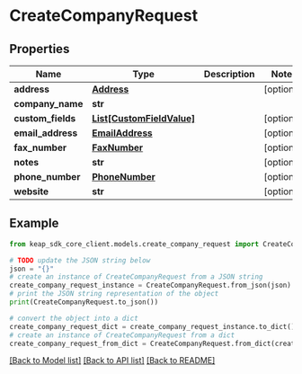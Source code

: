 # CreateCompanyRequest


## Properties

Name | Type | Description | Notes
------------ | ------------- | ------------- | -------------
**address** | [**Address**](Address.md) |  | [optional] 
**company_name** | **str** |  | 
**custom_fields** | [**List[CustomFieldValue]**](CustomFieldValue.md) |  | [optional] 
**email_address** | [**EmailAddress**](EmailAddress.md) |  | [optional] 
**fax_number** | [**FaxNumber**](FaxNumber.md) |  | [optional] 
**notes** | **str** |  | [optional] 
**phone_number** | [**PhoneNumber**](PhoneNumber.md) |  | [optional] 
**website** | **str** |  | [optional] 

## Example

```python
from keap_sdk_core_client.models.create_company_request import CreateCompanyRequest

# TODO update the JSON string below
json = "{}"
# create an instance of CreateCompanyRequest from a JSON string
create_company_request_instance = CreateCompanyRequest.from_json(json)
# print the JSON string representation of the object
print(CreateCompanyRequest.to_json())

# convert the object into a dict
create_company_request_dict = create_company_request_instance.to_dict()
# create an instance of CreateCompanyRequest from a dict
create_company_request_from_dict = CreateCompanyRequest.from_dict(create_company_request_dict)
```
[[Back to Model list]](../README.md#documentation-for-models) [[Back to API list]](../README.md#documentation-for-api-endpoints) [[Back to README]](../README.md)


